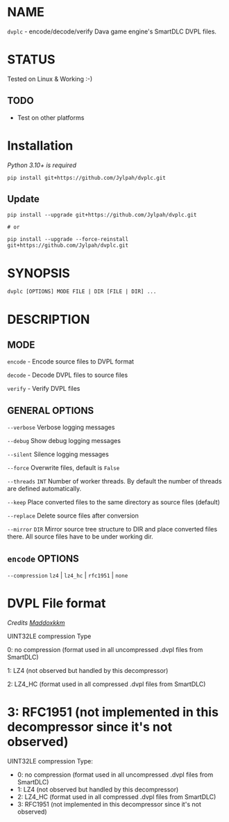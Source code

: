 # NAME

`dvplc` - encode/decode/verify Dava game engine's SmartDLC DVPL files. 

# STATUS

Tested on Linux & Working :-) 

## TODO

* Test on other platforms 

# Installation 

*Python 3.10+ is required*

```
pip install git+https://github.com/Jylpah/dvplc.git
```
## Update

```
pip install --upgrade git+https://github.com/Jylpah/dvplc.git

# or 

pip install --upgrade --force-reinstall git+https://github.com/Jylpah/dvplc.git
```

# SYNOPSIS

`dvplc [OPTIONS] MODE FILE | DIR [FILE | DIR] ...`

# DESCRIPTION

## MODE

`encode` - Encode source files to DVPL format

`decode` - Decode DVPL files to source files

`verify` - Verify DVPL files

## GENERAL OPTIONS

`--verbose` Verbose logging messages

`--debug` Show debug logging messages 

`--silent` Silence logging messages

`--force` Overwrite files, default is `False`

`--threads` `INT` Number of worker threads. By default the number of threads are defined automatically. 

`--keep` Place converted files to the same directory as source files (default)

`--replace` Delete source files after conversion

`--mirror` `DIR` Mirror source tree structure to DIR and place converted files there. All source files have to be under working dir. 

## `encode` OPTIONS

`--compression` `lz4` | `lz4_hc` | `rfc1951` | `none`

# DVPL File format

*Credits [Maddoxkkm](https://github.com/Maddoxkkm)*

UINT32LE compression Type

0: no compression (format used in all uncompressed .dvpl files from SmartDLC)

1: LZ4 (not observed but handled by this decompressor)

2: LZ4_HC (format used in all compressed .dvpl files from SmartDLC)

3: RFC1951 (not implemented in this decompressor since it's not observed)
=======
UINT32LE compression Type:
* 0: no compression (format used in all uncompressed .dvpl files from SmartDLC)
* 1: LZ4 (not observed but handled by this decompressor)
* 2: LZ4_HC (format used in all compressed .dvpl files from SmartDLC)
* 3: RFC1951 (not implemented in this decompressor since it's not observed)
